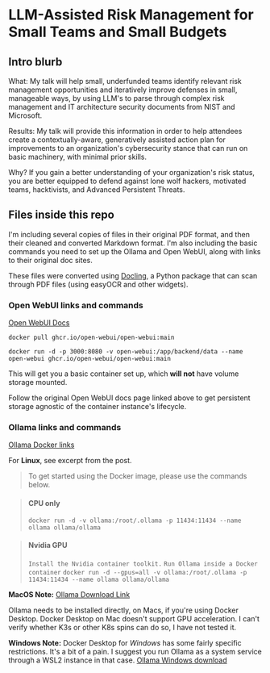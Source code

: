 # LLM-Assisted Risk Management for Small Teams and Small Budgets
## Intro blurb
What: My talk will help small, underfunded teams identify relevant risk management opportunities and iteratively improve defenses in small, manageable ways, by using LLM's to parse through complex risk management and IT architecture security documents from NIST and Microsoft.

Results: My talk will provide this information in order to help attendees create a contextually-aware, generatively assisted action plan for improvements to an organization's cybersecurity stance that can run on basic machinery, with minimal prior skills.

Why? If you gain a better understanding of your organization's risk status, you are better equipped to defend against lone wolf hackers, motivated teams, hacktivists, and Advanced Persistent Threats.

## Files inside this repo
I'm including several copies of files in their original PDF format, and then their cleaned and converted Markdown format. I'm also including the basic commands you need to set up the Ollama and Open WebUI, along with links to their original doc sites.

These files were converted using [Docling](https://https://github.com/docling-project/docling), a Python package that can scan through PDF files (using easyOCR and other widgets).

### Open WebUI links and commands
[Open WebUI Docs](https://docs.openwebui.com/getting-started/quick-start/)

`docker pull ghcr.io/open-webui/open-webui:main`

`docker run -d -p 3000:8080 -v open-webui:/app/backend/data --name open-webui ghcr.io/open-webui/open-webui:main`

This will get you a basic container set up, which **will not** have volume storage mounted.

Follow the original Open WebUI docs page linked above to get persistent storage agnostic of the container instance's lifecycle.

### Ollama links and commands
[Ollama Docker links](https://ollama.com/blog/ollama-is-now-available-as-an-official-docker-image)

For **Linux**, see excerpt from the post.

> To get started using the Docker image, please use the commands below.

> #### CPU only
> `docker run -d -v ollama:/root/.ollama -p 11434:11434 --name ollama ollama/ollama` 

> #### Nvidia GPU
> `Install the Nvidia container toolkit.`
> `Run Ollama inside a Docker container`
> `docker run -d --gpus=all -v ollama:/root/.ollama -p 11434:11434 --name ollama ollama/ollama`

**MacOS Note:** [Ollama Download Link](https://ollama.com/download)

Ollama needs to be installed directly, on Macs, if you're using Docker Desktop. Docker Desktop on Mac doesn't support GPU acceleration. I can't verify whether K3s or other K8s spins can do so, I have not tested it.

**Windows Note:** Docker Desktop for *Windows* has some fairly specific restrictions. It's a bit of a pain. I suggest you run Ollama as a system service through a WSL2 instance in that case. [Ollama Windows download](https://ollama.com/download/windows)